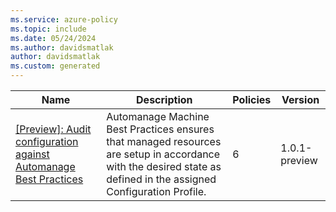 ```yaml
---
ms.service: azure-policy
ms.topic: include
ms.date: 05/24/2024
ms.author: davidsmatlak
author: davidsmatlak
ms.custom: generated
---
```


|Name |Description |Policies |Version |
|---|---|---|---|
|[\[Preview\]: Audit configuration against Automanage Best Practices](https://github.com/Azure/azure-policy/blob/master/built-in-policies/policySetDefinitions/Automanage/Audit_ConfigurationProfile.json) |Automanage Machine Best Practices ensures that managed resources are setup in accordance with the desired state as defined in the assigned Configuration Profile. |6 |1.0.1-preview |
